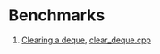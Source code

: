# Benchmarks

1. [Clearing a deque](https://quick-bench.com/q/AbQg4_9mNBGRsFYuhIMdfdEmTSw), [clear_deque.cpp](https://github.com/afiqahk/benchmarks/blob/main/src/clear_deque.cpp)

